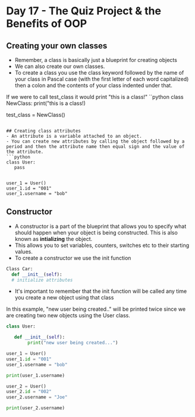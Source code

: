 # Day 17 - The Quiz Project & the Benefits of OOP

## Creating your own classes
- Remember, a class is basically just a blueprint for creating objects
- We can also create our own classes.
- To create a class you use the class keyword followed by the name of your class in Pascal case (with the first letter of each word capitalized) then a colon and the contents of your class indented under that.

If we were to call test_class it would print "this is a class!"
``python
class NewClass:
  print("this is a class!)
  
 test_class = NewClass()
 ```
 
## Creating class attributes
- An attribute is a variable attached to an object.
- You can create new attributes by calling the object followed by a period and then the attribute name then equal sign and the value of the attribute.
```python
class User:
    pass


user_1 = User()
user_1.id = "001"
user_1.username = "bob"
```

## Constructor

- A constructor is a part of the blueprint that allows you to specify what should happen when your object is being constructed. This is also known as **intializing** the object.
- This allows you to set variables, counters, switches etc to their starting values.
- To create a constructor we use the init function
```python
Class Car:
  def __init__(self):
  # initialize attributes
```
- It's important to remember that the init function will be called any time you create a new object using that class

In this example, "new user being created.." will be printed twice since we are creating two new objects using the User class.
```python
class User:

   def __init__(self):
        print("new user being created...")

user_1 = User()
user_1.id = "001"
user_1.username = "bob"

print(user_1.username)

user_2 = User()
user_2.id = "002"
user_2.username = "Joe"

print(user_2.username)
```

